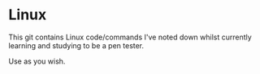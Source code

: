 # Linux

This git contains Linux code/commands I've noted down whilst currently learning and studying to be a pen tester.

Use as you wish.
